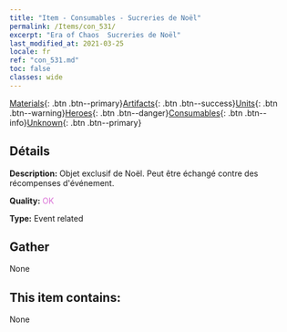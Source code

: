 ```yaml
---
title: "Item - Consumables - Sucreries de Noël"
permalink: /Items/con_531/
excerpt: "Era of Chaos  Sucreries de Noël"
last_modified_at: 2021-03-25
locale: fr
ref: "con_531.md"
toc: false
classes: wide
---
```

 [Materials](/fr/Items/){: .btn .btn--primary}[Artifacts](/fr/Items/Artifacts/){: .btn .btn--success}[Units](/fr/Items/Units/){: .btn .btn--warning}[Heroes](/fr/Items/Heroes/){: .btn .btn--danger}[Consumables](/fr/Items/Consumables/){: .btn .btn--info}[Unknown](/fr/Items/Unknown/){: .btn .btn--primary}

## Détails
 **Description:** Objet exclusif de Noël. Peut être échangé contre des récompenses d'événement.

 **Quality:** <span style="color: #DA70D6">OK</span>

 **Type:** Event related

## Gather

  None

## This item contains:

  None

